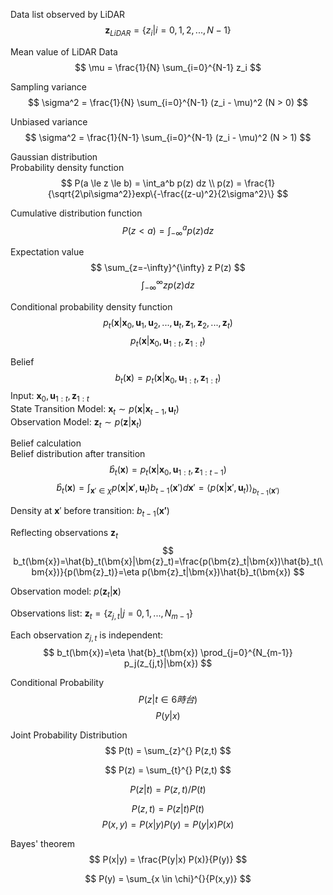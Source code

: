 Data list observed by LiDAR  
$$
\bm{z}_{LiDAR} = \{z_i|i=0,1,2,..., N-1\}
$$

Mean value of LiDAR Data  
$$
\mu = \frac{1}{N} \sum_{i=0}^{N-1} z_i
$$

Sampling variance  
$$
\sigma^2 = \frac{1}{N} \sum_{i=0}^{N-1} (z_i - \mu)^2 (N > 0)
$$

Unbiased variance  
$$
\sigma^2 = \frac{1}{N-1} \sum_{i=0}^{N-1} (z_i - \mu)^2 (N > 1)
$$

Gaussian distribution  
Probability density function  
$$
P(a \le z \le b) = \int_a^b p(z) dz \\
p(z) = \frac{1}{\sqrt{2\pi\sigma^2}}exp\{-\frac{(z-u)^2}{2\sigma^2}\}
$$

Cumulative distribution function  
$$
P(z < a) = \int_{-\infty}^a p(z) dz
$$

Expectation value  
$$
\sum_{z=-\infty}^{\infty} z P(z)
$$
$$
\int_{-\infty}^{\infty} z p(z) dz
$$

Conditional probability density function  
$$
p_t(\bm{x}|\bm{x}_0, \bm{u}_1,\bm{u}_2,...,\bm{u}_t, \bm{z}_1,\bm{z}_2,...,\bm{z}_t)
$$
$$
p_t(\bm{x}|\bm{x}_0, \bm{u}_{1:t}, \bm{z}_{1:t})
$$ 

Belief  
$$
b_t(\bm{x})=p_t(\bm{x}|\bm{x}_0, \bm{u}_{1:t}, \bm{z}_{1:t})
$$
Input: $\bm{x}_0, \bm{u}_{1:t}, \bm{z}_{1:t}$  
State Transition Model: $\bm{x}_t \sim p(\bm{x}|\bm{x}_{t-1},\bm{u}_t)$  
Observation Model: $\bm{z}_t \sim p(\bm{z}|\bm{x}_{t})$  

Belief calculation  
Belief distribution after transition  
$$
\hat{b}_t(\bm{x})=p_t(\bm{x}|\bm{x}_0, \bm{u}_{1:t}, \bm{z}_{1:t-1})
$$
$$
\hat{b}_t(\bm{x})=\int_{\bm{x}'\in \chi} p(\bm{x}|\bm{x}',\bm{u}_t) b_{t-1}(\bm{x}') d\bm{x}' = \langle p(\bm{x}|\bm{x}',\bm{u}_t) \rangle_{b_{t-1}(\bm{x}')}
$$

Density at $\bm{x}'$ before transition: $b_{t-1}(\bm{x'})$  

Reflecting observations $\bm{z}_t$  
$$
b_t(\bm{x})=\hat{b}_t(\bm{x}|\bm{z}_t)=\frac{p(\bm{z}_t|\bm{x})\hat{b}_t(\bm{x})}{p(\bm{z}_t)}=\eta p(\bm{z}_t|\bm{x})\hat{b}_t(\bm{x})
$$

Observation model: $p(\bm{z}_t|\bm{x})$  

Observations list: $\bm{z}_t=\{z_{j,t}|j=0,1,...,N_{m-1}\}$

Each observation $z_{j,t}$ is independent:  
$$
b_t(\bm{x})=\eta \hat{b}_t(\bm{x}) \prod_{j=0}^{N_{m-1}} p_j(z_{j,t}|\bm{x})
$$

Conditional Probability  
$$
P(z|t \in 6時台)
$$
$$
P(y|x)
$$

Joint Probability Distribution  
$$
P(t) = \sum_{z}^{} P(z,t)
$$

$$
P(z) = \sum_{t}^{} P(z,t)
$$

$$
P(z|t) = P(z,t)/P(t)
$$

$$
P(z,t) = P(z|t)P(t)
$$
$$
P(x,y) = P(x|y)P(y) = P(y|x)P(x)
$$

Bayes' theorem  
$$
P(x|y) = \frac{P(y|x) P(x)}{P(y)}
$$

$$
P(y) = \sum_{x \in \chi}^{}{P(x,y)}
$$